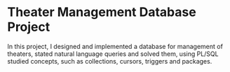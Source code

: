 # Theater Management Database Project

In this project, I designed and implemented a database for management of theaters, stated natural language queries and solved them, using PL/SQL studied concepts, such as collections, cursors, triggers and packages.
